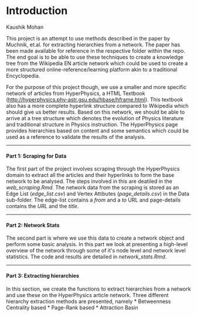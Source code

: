 Introduction
================
Kaushik Mohan

This project is an attempt to use methods described in the paper by Muchnik, et.al. for extracting hierarchies from a network. The paper has been made available for reference in the respective folder within the repo. The end goal is to be able to use these techniques to create a knowledge tree from the Wikipedia EN article network which could be used to create a more structured online-reference/learning platform akin to a traditional Encyclopedia.

For the purpose of this project though, we use a smaller and more specific network of articles from HyperPhysics, a HTML Textbook (<http://hyperphysics.phy-astr.gsu.edu/hbase/hframe.html>). This textbook also has a more complete hyperlink structure compared to Wikipedia which should give us better results. Based on this network, we should be able to arrive at a tree structure which denotes the evolution of Physics literature and traditional structure in Physics instruction. The HyperPhysics page provides hierarchies based on content and some semantics which could be used as a reference to validate the results of the analysis.

------------------------------------------------------------------------

#### Part 1: Scraping for Data

The first part of the project involves scraping through the HyperPhysics domain to extract all the articles and their hyperlinks to form the base network to be analysed. The steps involved in this are deatiled in the *web\_scraping.Rmd*. The network data from the scraping is stored as an Edge List (*edge\_list.csv*) and Vertex Attibutes (*page\_details.csv*) in the Data sub-folder. The edge-list contains a *from* and a *to* URL and page-details contains the *URL* and the *title*.

------------------------------------------------------------------------

#### Part 2: Network Stats

The second part is where we use this data to create a network object and perform some basic analysis. In this part we look at presenting a high-level overview of the network through some of it's node level and network level statistics. The code and results are detailed in *network\_stats.Rmd*.

------------------------------------------------------------------------

#### Part 3: Extracting hierarchies

In this section, we create the functions to extract hierarchies from a network and use these on the HyperPhysics article network. Three different hierarchy extraction methods are presented, namely \* Betweenness Centrality based \* Page-Rank based \* Attraction Basin
